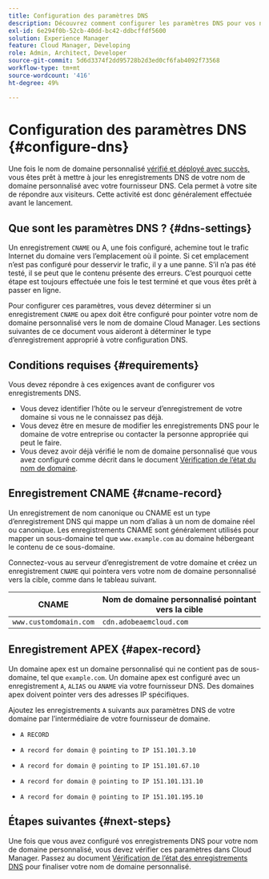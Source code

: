 ```yaml
---
title: Configuration des paramètres DNS
description: Découvrez comment configurer les paramètres DNS pour vos noms de domaine personnalisés permet à votre site de servir les visiteurs.
exl-id: 6e294f0b-52cb-40dd-bc42-ddbcffdf5600
solution: Experience Manager
feature: Cloud Manager, Developing
role: Admin, Architect, Developer
source-git-commit: 5d6d3374f2dd95728b2d3ed0cf6fab4092f73568
workflow-type: tm+mt
source-wordcount: '416'
ht-degree: 49%

---
```



# Configuration des paramètres DNS {#configure-dns}

Une fois le nom de domaine personnalisé [vérifié et déployé avec succès, ](/help/implementing/cloud-manager/custom-domain-names/check-domain-name-status.md) vous êtes prêt à mettre à jour les enregistrements DNS de votre nom de domaine personnalisé avec votre fournisseur DNS. Cela permet à votre site de répondre aux visiteurs. Cette activité est donc généralement effectuée avant le lancement.

## Que sont les paramètres DNS ? {#dns-settings}

Un enregistrement `CNAME` ou A, une fois configuré, achemine tout le trafic Internet du domaine vers l’emplacement où il pointe. Si cet emplacement n’est pas configuré pour desservir le trafic, il y a une panne. S’il n’a pas été testé, il se peut que le contenu présente des erreurs. C’est pourquoi cette étape est toujours effectuée une fois le test terminé et que vous êtes prêt à passer en ligne.

Pour configurer ces paramètres, vous devez déterminer si un enregistrement `CNAME` ou apex doit être configuré pour pointer votre nom de domaine personnalisé vers le nom de domaine Cloud Manager. Les sections suivantes de ce document vous aideront à déterminer le type d’enregistrement approprié à votre configuration DNS.

## Conditions requises {#requirements}

Vous devez répondre à ces exigences avant de configurer vos enregistrements DNS.

* Vous devez identifier l’hôte ou le serveur d’enregistrement de votre domaine si vous ne le connaissez pas déjà.
* Vous devez être en mesure de modifier les enregistrements DNS pour le domaine de votre entreprise ou contacter la personne appropriée qui peut le faire.
* Vous devez avoir déjà vérifié le nom de domaine personnalisé que vous avez configuré comme décrit dans le document [Vérification de l’état du nom de domaine](/help/implementing/cloud-manager/custom-domain-names/check-domain-name-status.md).

## Enregistrement CNAME {#cname-record}

Un enregistrement de nom canonique ou CNAME est un type d’enregistrement DNS qui mappe un nom d’alias à un nom de domaine réel ou canonique. Les enregistrements CNAME sont généralement utilisés pour mapper un sous-domaine tel que `www.example.com` au domaine hébergeant le contenu de ce sous-domaine.

Connectez-vous au serveur d’enregistrement de votre domaine et créez un enregistrement `CNAME` qui pointera vers votre nom de domaine personnalisé vers la cible, comme dans le tableau suivant.

| CNAME | Nom de domaine personnalisé pointant vers la cible |
|--- |--- |
| `www.customdomain.com` | `cdn.adobeaemcloud.com` |

## Enregistrement APEX {#apex-record}

Un domaine apex est un domaine personnalisé qui ne contient pas de sous-domaine, tel que `example.com`. Un domaine apex est configuré avec un enregistrement `A`, `ALIAS` ou `ANAME` via votre fournisseur DNS. Des domaines apex doivent pointer vers des adresses IP spécifiques.

Ajoutez les enregistrements `A` suivants aux paramètres DNS de votre domaine par l’intermédiaire de votre fournisseur de domaine.

* `A RECORD`

* `A record for domain @ pointing to IP 151.101.3.10`

* `A record for domain @ pointing to IP 151.101.67.10`

* `A record for domain @ pointing to IP 151.101.131.10`

* `A record for domain @ pointing to IP 151.101.195.10`

## Étapes suivantes {#next-steps}

Une fois que vous avez configuré vos enregistrements DNS pour votre nom de domaine personnalisé, vous devez vérifier ces paramètres dans Cloud Manager. Passez au document [Vérification de l’état des enregistrements DNS](/help/implementing/cloud-manager/custom-domain-names/check-dns-record-status.md) pour finaliser votre nom de domaine personnalisé.
